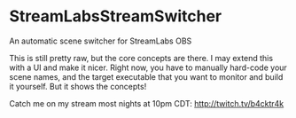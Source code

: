 # StreamLabsStreamSwitcher
An automatic scene switcher for StreamLabs OBS

This is still pretty raw, but the core concepts are there. I may extend this with a UI and make it nicer. Right now, you have to manually hard-code your scene names, and the target executable that you want to monitor and build it yourself. But it shows the concepts! 

Catch me on my stream most nights at 10pm CDT: http://twitch.tv/b4cktr4k
